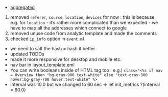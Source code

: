 - [aggregated](https://github.com/ocaml/ocaml.org/pull/399/commits/563cb688a5eee9a120cdbe3219a89bf076f37828#diff-6c299e37f37bbe1cf7d3819e0bc595078a5a9736b01a54785d259e7f1de6360e)
1. removed `referer`, `source`, `location`, `devices` for now
: this is because, e.g. for `location` - it’s rather more complicated than we expected - we have to map all the addresses which connect to google
2. removed unuse code from analytic template and made the comments
3. checked `ip_info` option in `event.ml` 
- we need to salt the hash = hash it better
- updated TODOs
- made it more responsive for desktop and mobile etc.
- nav bar in layout_template.eml
- You can write booleans inside of HTML tag too 
: e.g.)  `class="<%s if nav = Overview then "bg-gray-900 text-white" else "text-gray-300 hover:bg-gray-700 hover:text-white" %>`
- interval was 10.0 but we changed to 60 sec => let init_metrics ?(interval = 60.0) 
